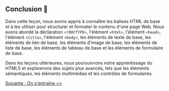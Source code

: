 ## Conclusion 🎉

Dans cette leçon, nous avons appris à connaître les balises HTML de base et à les utiliser pour structurer et formater le contenu d'une page Web. Nous avons abordé la déclaration `<!DOCTYPE>`, l'élément `<html>`, l'élément `<head>`, l'élément `<title>`, l'élément `<body>`, les éléments de texte de base, les éléments de lien de base, les éléments d'image de base, les éléments de liste de base, les éléments de tableau de base et les éléments de formulaire de base.

Dans les leçons ultérieures, nous poursuivrons notre apprentissage du HTML5 et explorerons des sujets plus avancés, tels que les éléments sémantiques, les éléments multimédias et les contrôles de formulaires.

[Suivante : On s'entraîne >>](https://github.com/Le-BootCamp-Grow/supports-de-cours/blob/115c68bc35931320d2a8196a9f8eb205e6ddf783/notes-de-cours/niveau-d-entree/developpeur-web/semaine_1_jour_1/pratique.md)
